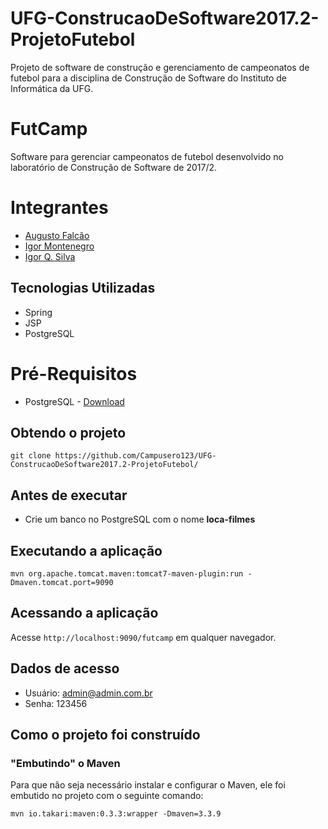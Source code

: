 # UFG-ConstrucaoDeSoftware2017.2-ProjetoFutebol
Projeto de software de construção e gerenciamento de campeonatos de futebol para a disciplina de Construção de Software do Instituto de Informática da UFG.

# FutCamp
Software para gerenciar campeonatos de futebol desenvolvido no laboratório de Construção de Software de 2017/2.

# Integrantes

* [Augusto Falcão](https://github.com/Campusero123)
* [Igor Montenegro](https://github.com/IgorMontenegro)
* [Igor Q. Silva](https://github.com/igorqsilva)

## Tecnologias Utilizadas

* Spring
* JSP
* PostgreSQL

# Pré-Requisitos

* PostgreSQL - [Download](https://www.enterprisedb.com/downloads/postgres-postgresql-downloads#windows) 

## Obtendo o projeto

`git clone https://github.com/Campusero123/UFG-ConstrucaoDeSoftware2017.2-ProjetoFutebol/`

## Antes de executar

- Crie um banco no PostgreSQL com o nome <b>loca-filmes</b>

## Executando a aplicação

`mvn org.apache.tomcat.maven:tomcat7-maven-plugin:run -Dmaven.tomcat.port=9090`

## Acessando a aplicação

Acesse `http://localhost:9090/futcamp` em qualquer navegador.

## Dados de acesso

- Usuário: admin@admin.com.br
- Senha: 123456

## Como o projeto foi construído

### "Embutindo" o Maven

Para que não seja necessário instalar e configurar o Maven, ele foi embutido no projeto com o seguinte comando:

`mvn io.takari:maven:0.3.3:wrapper -Dmaven=3.3.9`
